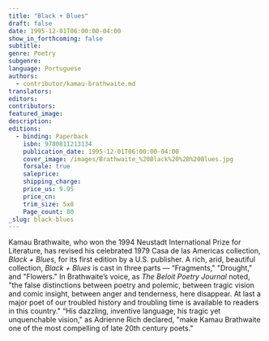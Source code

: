 ```yaml
---
title: "Black + Blues"
draft: false
date: 1995-12-01T06:00:00-04:00
show_in_forthcoming: false
subtitle:
genre: Poetry
subgenre:
language: Portuguese
authors:
  - contributor/kamau-brathwaite.md
translators:
editors:
contributors:
featured_image:
description:
editions:
  - binding: Paperback
    isbn: 9780811213134
    publication_date: 1995-12-01T06:00:00-04:00
    cover_image: /images/Brathwaite_%20Black%20%2B%20Blues.jpg
    forsale: true
    saleprice:
    shipping_charge:
    price_us: 9.95
    price_cn:
    trim_size: 5x8
    Page_count: 80
_slug: black-blues
---
```


Kamau Brathwaite, who won the 1994 Neustadt International Prize for Literature, has revised his celebrated 1979 Casa de las Americas collection, _Black + Blues_, for its first edition by a U.S. publisher. A rich, arid, beautiful collection, _Black + Blues_ is cast in three parts — “Fragments," "Drought," and "Flowers." In Brathwaite’s voice, as _The Beloit Poetry Journal_ noted, "the false distinctions between poetry and polemic, between tragic vision and comic insight, between anger and tenderness, here disappear. At last a major poet of our troubled history and troubling time is available to readers in this country." “His dazzling, inventive language, his tragic yet unquenchable vision," as Adrienne Rich declared, "make Kamau Brathwaite one of the most compelling of late 20th century poets."


